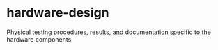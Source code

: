 # hardware-design
Physical testing procedures, results, and documentation specific to the hardware components.
